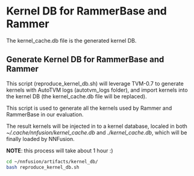 # Kernel DB for RammerBase and Rammer

The kernel_cache.db file is the generated kernel DB.

## Generate Kernel DB for RammerBase and Rammer

This script (reproduce_kernel_db.sh) will leverage TVM-0.7 to generate kernels with AutoTVM logs (autotvm_logs folder), and import kernels into the kernel DB (the kernel_cache.db file will be replaced). 

This script is used to generate all the kernels used by Rammer and RammerBase in our evaluation. 

The result kernels will be injected in to a kernel database, localed in both *~/.cache/nnfusion/kernel_cache.db* and  *./kernel_cache.db*, which will be finally loaded by NNFusion.

**NOTE**: this process will take about 1 hour :)
```bash
cd ~/nnfusion/artifacts/kernel_db/
bash reproduce_kernel_db.sh
```